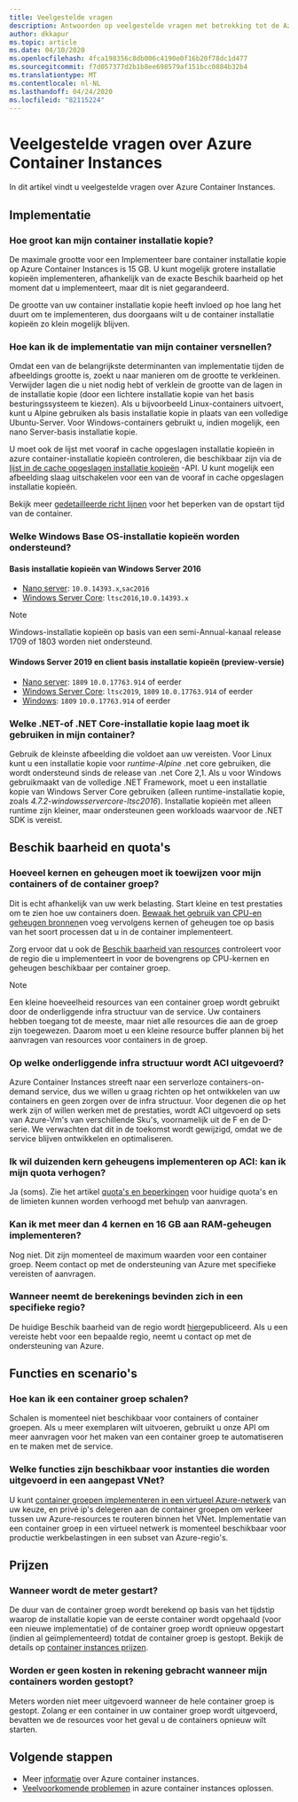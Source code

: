 ```yaml
---
title: Veelgestelde vragen
description: Antwoorden op veelgestelde vragen met betrekking tot de Azure Container Instances-service
author: dkkapur
ms.topic: article
ms.date: 04/10/2020
ms.openlocfilehash: 4fca198356c8db006c4190e0f16b20f78dc1d477
ms.sourcegitcommit: f7d057377d2b1b8ee698579af151bcc0884b32b4
ms.translationtype: MT
ms.contentlocale: nl-NL
ms.lasthandoff: 04/24/2020
ms.locfileid: "82115224"
---
```

# <a name="frequently-asked-questions-about-azure-container-instances"></a>Veelgestelde vragen over Azure Container Instances

In dit artikel vindt u veelgestelde vragen over Azure Container Instances.

## <a name="deployment"></a>Implementatie

### <a name="how-large-can-my-container-image-be"></a>Hoe groot kan mijn container installatie kopie?

De maximale grootte voor een Implementeer bare container installatie kopie op Azure Container Instances is 15 GB. U kunt mogelijk grotere installatie kopieën implementeren, afhankelijk van de exacte Beschik baarheid op het moment dat u implementeert, maar dit is niet gegarandeerd.

De grootte van uw container installatie kopie heeft invloed op hoe lang het duurt om te implementeren, dus doorgaans wilt u de container installatie kopieën zo klein mogelijk blijven.

### <a name="how-can-i-speed-up-the-deployment-of-my-container"></a>Hoe kan ik de implementatie van mijn container versnellen?

Omdat een van de belangrijkste determinanten van implementatie tijden de afbeeldings grootte is, zoekt u naar manieren om de grootte te verkleinen. Verwijder lagen die u niet nodig hebt of verklein de grootte van de lagen in de installatie kopie (door een lichtere installatie kopie van het basis besturingssysteem te kiezen). Als u bijvoorbeeld Linux-containers uitvoert, kunt u Alpine gebruiken als basis installatie kopie in plaats van een volledige Ubuntu-Server. Voor Windows-containers gebruikt u, indien mogelijk, een nano Server-basis installatie kopie. 

U moet ook de lijst met vooraf in cache opgeslagen installatie kopieën in azure container-installatie kopieën controleren, die beschikbaar zijn via de [lijst in de cache opgeslagen installatie kopieën](/rest/api/container-instances/listcachedimages) -API. U kunt mogelijk een afbeelding slaag uitschakelen voor een van de vooraf in cache opgeslagen installatie kopieën. 

Bekijk meer [gedetailleerde richt lijnen](container-instances-troubleshooting.md#container-takes-a-long-time-to-start) voor het beperken van de opstart tijd van de container.

### <a name="what-windows-base-os-images-are-supported"></a>Welke Windows Base OS-installatie kopieën worden ondersteund?

#### <a name="windows-server-2016-base-images"></a>Basis installatie kopieën van Windows Server 2016

* [Nano server](https://hub.docker.com/_/microsoft-windows-nanoserver): `10.0.14393.x`,`sac2016`
* [Windows Server Core](https://hub.docker.com/_/microsoft-windows-servercore): `ltsc2016`,`10.0.14393.x`

> [!NOTE]
> Windows-installatie kopieën op basis van een semi-Annual-kanaal release 1709 of 1803 worden niet ondersteund.

#### <a name="windows-server-2019-and-client-base-images-preview"></a>Windows Server 2019 en client basis installatie kopieën (preview-versie)

* [Nano server](https://hub.docker.com/_/microsoft-windows-nanoserver): `1809` `10.0.17763.914` of eerder
* [Windows Server Core](https://hub.docker.com/_/microsoft-windows-servercore): `ltsc2019`, `1809` `10.0.17763.914` of eerder
* [Windows](https://hub.docker.com/_/microsoft-windows): `1809` `10.0.17763.914` of eerder

### <a name="what-net-or-net-core-image-layer-should-i-use-in-my-container"></a>Welke .NET-of .NET Core-installatie kopie laag moet ik gebruiken in mijn container? 

Gebruik de kleinste afbeelding die voldoet aan uw vereisten. Voor Linux kunt u een installatie kopie voor *runtime-Alpine* .net core gebruiken, die wordt ondersteund sinds de release van .net Core 2,1. Als u voor Windows gebruikmaakt van de volledige .NET Framework, moet u een installatie kopie van Windows Server Core gebruiken (alleen runtime-installatie kopie, zoals *4.7.2-windowsservercore-ltsc2016*). Installatie kopieën met alleen runtime zijn kleiner, maar ondersteunen geen workloads waarvoor de .NET SDK is vereist.

## <a name="availability-and-quotas"></a>Beschik baarheid en quota's

### <a name="how-many-cores-and-memory-should-i-allocate-for-my-containers-or-the-container-group"></a>Hoeveel kernen en geheugen moet ik toewijzen voor mijn containers of de container groep?

Dit is echt afhankelijk van uw werk belasting. Start kleine en test prestaties om te zien hoe uw containers doen. [Bewaak het gebruik van CPU-en geheugen bronnen](container-instances-monitor.md)en voeg vervolgens kernen of geheugen toe op basis van het soort processen dat u in de container implementeert.

Zorg ervoor dat u ook de [Beschik baarheid van resources](container-instances-region-availability.md#availability---general) controleert voor de regio die u implementeert in voor de bovengrens op CPU-kernen en geheugen beschikbaar per container groep. 

> [!NOTE]
> Een kleine hoeveelheid resources van een container groep wordt gebruikt door de onderliggende infra structuur van de service. Uw containers hebben toegang tot de meeste, maar niet alle resources die aan de groep zijn toegewezen. Daarom moet u een kleine resource buffer plannen bij het aanvragen van resources voor containers in de groep.

### <a name="what-underlying-infrastructure-does-aci-run-on"></a>Op welke onderliggende infra structuur wordt ACI uitgevoerd?

Azure Container Instances streeft naar een serverloze containers-on-demand service, dus we willen u graag richten op het ontwikkelen van uw containers en geen zorgen over de infra structuur. Voor degenen die op het werk zijn of willen werken met de prestaties, wordt ACI uitgevoerd op sets van Azure-Vm's van verschillende Sku's, voornamelijk uit de F en de D-serie. We verwachten dat dit in de toekomst wordt gewijzigd, omdat we de service blijven ontwikkelen en optimaliseren. 

### <a name="i-want-to-deploy-thousand-of-cores-on-aci---can-i-get-my-quota-increased"></a>Ik wil duizenden kern geheugens implementeren op ACI: kan ik mijn quota verhogen?
 
Ja (soms). Zie het artikel [quota's en beperkingen](container-instances-quotas.md) voor huidige quota's en de limieten kunnen worden verhoogd met behulp van aanvragen.

### <a name="can-i-deploy-with-more-than-4-cores-and-16-gb-of-ram"></a>Kan ik met meer dan 4 kernen en 16 GB aan RAM-geheugen implementeren?

Nog niet. Dit zijn momenteel de maximum waarden voor een container groep. Neem contact op met de ondersteuning van Azure met specifieke vereisten of aanvragen. 

### <a name="when-will-aci-be-in-a-specific-region"></a>Wanneer neemt de berekenings bevinden zich in een specifieke regio?

De huidige Beschik baarheid van de regio wordt [hier](container-instances-region-availability.md#availability---general)gepubliceerd. Als u een vereiste hebt voor een bepaalde regio, neemt u contact op met de ondersteuning van Azure.

## <a name="features-and-scenarios"></a>Functies en scenario's

### <a name="how-do-i-scale-a-container-group"></a>Hoe kan ik een container groep schalen?

Schalen is momenteel niet beschikbaar voor containers of container groepen. Als u meer exemplaren wilt uitvoeren, gebruikt u onze API om meer aanvragen voor het maken van een container groep te automatiseren en te maken met de service. 

### <a name="what-features-are-available-to-instances-running-in-a-custom-vnet"></a>Welke functies zijn beschikbaar voor instanties die worden uitgevoerd in een aangepast VNet?

U kunt [container groepen implementeren in een virtueel Azure-netwerk](container-instances-vnet.md) van uw keuze, en privé ip's delegeren aan de container groepen om verkeer tussen uw Azure-resources te routeren binnen het VNet. Implementatie van een container groep in een virtueel netwerk is momenteel beschikbaar voor productie werkbelastingen in een subset van Azure-regio's.

## <a name="pricing"></a>Prijzen

### <a name="when-does-the-meter-start-running"></a>Wanneer wordt de meter gestart?

De duur van de container groep wordt berekend op basis van het tijdstip waarop de installatie kopie van de eerste container wordt opgehaald (voor een nieuwe implementatie) of de container groep wordt opnieuw opgestart (indien al geïmplementeerd) totdat de container groep is gestopt. Bekijk de details op [container instances prijzen](https://azure.microsoft.com/pricing/details/container-instances/).

### <a name="do-i-stop-being-charged-when-my-containers-are-stopped"></a>Worden er geen kosten in rekening gebracht wanneer mijn containers worden gestopt?

Meters worden niet meer uitgevoerd wanneer de hele container groep is gestopt. Zolang er een container in uw container groep wordt uitgevoerd, bevatten we de resources voor het geval u de containers opnieuw wilt starten. 

## <a name="next-steps"></a>Volgende stappen

* Meer [informatie](container-instances-overview.md) over Azure container instances.
* [Veelvoorkomende problemen](container-instances-troubleshooting.md) in azure container instances oplossen.
